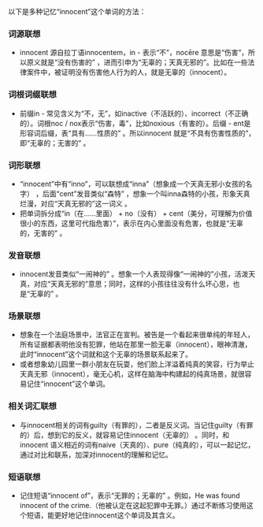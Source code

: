 以下是多种记忆“innocent”这个单词的方法：

### 词源联想
 - innocent 源自拉丁语innocentem，in - 表示“不”，nocēre 意思是“伤害”，所以原义就是“没有伤害的” ，进而引申为“无辜的；天真无邪的”。比如在一些法律案件中，被证明没有伤害他人行为的人，就是无辜的（innocent）。

### 词根词缀联想
 - 前缀in - 常见含义为“不，无”，如inactive（不活跃的）、incorrect（不正确的）。词根noc / nox表示“伤害，毒”，比如noxious（有害的）。后缀 - ent是形容词后缀，表“具有……性质的” 。所以innocent 就是“不具有伤害性质的”，即“无辜的；无害的” 。

### 词形联想
 - “innocent”中有“inno”，可以联想成“inna”（想象成一个天真无邪小女孩的名字） ，后面“cent”发音类似“森特” ，想象一个叫inna森特的小孩，形象天真烂漫，对应“天真无邪的”这一词义 。 
 - 把单词拆分成“in（在……里面） + no（没有） + cent（美分，可理解为价值很小的东西，这里可代指危害）”，表示在内心里面没有危害，也就是“无辜的，无害的” 。

### 发音联想
 - innocent发音类似“一闹神的” 。想象一个人表现得像“一闹神的”小孩，活泼天真，对应“天真无邪的”意思；同时，这样的小孩往往没有什么坏心思，也是“无辜的” 。

### 场景联想
 - 想象在一个法庭场景中，法官正在宣判。被告是一个看起来很单纯的年轻人，所有证据都表明他没有犯罪，他站在那里一脸无辜（innocent），眼神清澈，此时“innocent”这个词就和这个无辜的场景联系起来了。 
 - 或者想象幼儿园里一群小朋友在玩耍，他们脸上洋溢着纯真的笑容，行为举止天真无邪（innocent），毫无心机，这样在脑海中构建起的纯真场景，就很容易记住“innocent”这个单词。

### 相关词汇联想
 - 与innocent相关的词有guilty（有罪的），二者是反义词。当记住guilty（有罪的）后，想到它的反义，就容易记住innocent（无辜的） 。同时，和innocent 语义相近的词有naive（天真的）、pure（纯真的），可以一起记忆，通过对比和联系，加深对innocent的理解和记忆。

### 短语联想
 - 记住短语“innocent of”，表示“无罪的；无辜的” 。例如，He was found innocent of the crime.（他被认定在这起犯罪中无罪。）通过不断练习使用这个短语，能更好地记住innocent这个单词及其含义。 